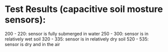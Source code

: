 # Test Results (capacitive soil mosture sensors):

200 - 220: sensor is fully submerged in water
250 - 300: sensor is in relatively wet soil
320 - 335: sensor is in relatively dry soil
520 - 535: sensor is dry and in the air 
